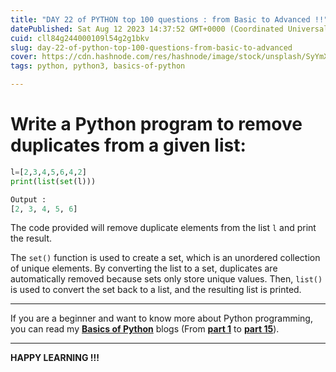 ```yaml
---
title: "DAY 22 of PYTHON top 100 questions : from Basic to Advanced !!"
datePublished: Sat Aug 12 2023 14:37:52 GMT+0000 (Coordinated Universal Time)
cuid: cll84g244000109l54g2g1bkv
slug: day-22-of-python-top-100-questions-from-basic-to-advanced
cover: https://cdn.hashnode.com/res/hashnode/image/stock/unsplash/SyYmXSDnJ54/upload/6c6140009a67994c8936206383844b4e.jpeg
tags: python, python3, basics-of-python

---
```


# Write a Python program to remove duplicates from a given list:

```python
l=[2,3,4,5,6,4,2]
print(list(set(l)))
```

```python
Output :
[2, 3, 4, 5, 6]
```

The code provided will remove duplicate elements from the list `l` and print the result.

The `set()` function is used to create a set, which is an unordered collection of unique elements. By converting the list to a set, duplicates are automatically removed because sets only store unique values. Then, `list()` is used to convert the set back to a list, and the resulting list is printed.

---

If you are a beginner and want to know more about Python programming, you can read my [**Basics of Python**](https://hashnode.com/post/cleuwavnj008gurnv4fc650hh) blogs (From [**part 1**](https://hashnode.com/post/cleuwavnj008gurnv4fc650hh) to [**part 15**](https://hashnode.com/post/clff4058101hng5nvefv85yzt)).

---

**HAPPY LEARNING !!!**